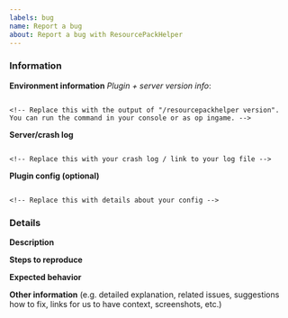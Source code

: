 ```yaml
---
labels: bug
name: Report a bug
about: Report a bug with ResourcePackHelper
---
```


<!-- bug reporting guide
Don't put anything inside this block, as it won't be included in the issue.
Please make sure to follow the following guidelines:
1.  When linking files, do not copy paste them into the post! Copy and paste any logs into https://gist.github.com/ , then paste a link to them in the relevant area.
2.  If you are reporting a performance issue, please include a link to a timings and/or profiler report.
3.  Check whether it has already been reported. You can search the issue tracker to see if the bug has already been reported at https://github.com/GeorgH93/ResourcePackHelper/issues?q=is%3Aissue+is%3Aopen+label%3Abug
4.  Make sure not to write between the arrows, as anything there will be hidden.  -->

### Information
**Environment information**
*Plugin + server version info*:
<!-- Please provide the full output of the "/resourcepackhelper version" command. Please do not just put "latest" as a version. -->
```

<!-- Replace this with the output of "/resourcepackhelper version". You can run the command in your console or as op ingame. -->

```


**Server/crash log**
<!-- If you see an error message in the console/log please provide it. Please provide at least 10 lines befor and after the error! If you like to share the full log file please use https://gist.github.com/
The log can contain user related information like ip, name or uuid, so please replace them if they are not necessary. -->
```

<!-- Replace this with your crash log / link to your log file -->

```

**Plugin config (optional)**
<!-- Some problems are depending on the used configuration. To enable us to help you faster you can provide us with some details about your config or the full config.yml file (please use https://gist.github.com/ to upload your config.yml, make sure to remove confidential informations like database passwords!) -->
```

<!-- Replace this with details about your config -->

```

### Details
**Description**  
<!-- Replace this with a brief summary of the bug. -->

**Steps to reproduce**  
<!-- Replace this with what exactly you did to cause the bug. -->

**Expected behavior**  
<!-- Replace this with what you expect to happen. -->

**Other information** (e.g. detailed explanation, related issues, suggestions how to fix, links for us to have context, screenshots, etc.)
<!-- Replace this with any additional information, if necessary. -->

